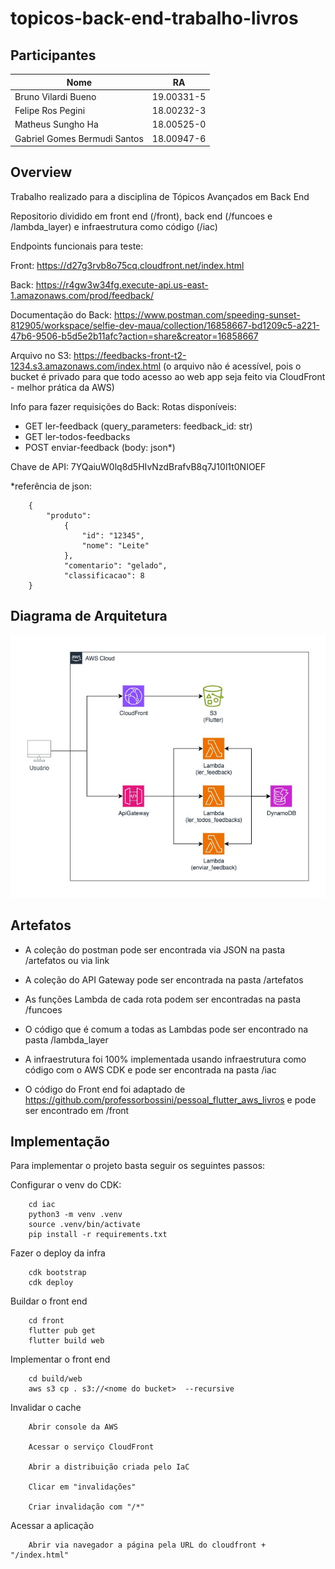 # topicos-back-end-trabalho-livros

## Participantes

| Nome    | RA |
| -------- | ------- |
| Bruno Vilardi Bueno  | 19.00331-5 |
| Felipe Ros Pegini  | 18.00232-3 |
| Matheus Sungho Ha  | 18.00525-0 |
| Gabriel Gomes Bermudi Santos  | 18.00947-6 |





## Overview
Trabalho realizado para a disciplina de Tópicos Avançados em Back End

Repositorio dividido em front end (/front), back end (/funcoes e /lambda_layer) e infraestrutura como código (/iac)

Endpoints funcionais para teste:

Front: https://d27g3rvb8o75cq.cloudfront.net/index.html

Back: https://r4gw3w34fg.execute-api.us-east-1.amazonaws.com/prod/feedback/

Documentação do Back: https://www.postman.com/speeding-sunset-812905/workspace/selfie-dev-maua/collection/16858667-bd1209c5-a221-47b6-9506-b5d5e2b11afc?action=share&creator=16858667

Arquivo no S3: https://feedbacks-front-t2-1234.s3.amazonaws.com/index.html (o arquivo não é acessível, pois o bucket é privado para que todo acesso ao web app seja feito via CloudFront - melhor prática da AWS)

Info para fazer requisições do Back:
Rotas disponíveis: 
- GET ler-feedback (query_parameters: feedback_id: str)
- GET ler-todos-feedbacks
- POST enviar-feedback (body: json*)

Chave de API: 7YQaiuW0lq8d5HIvNzdBrafvB8q7J10l1t0NIOEF

*referência de json:
        
        {
            "produto":
                {
                    "id": "12345",
                    "nome": "Leite"  
                },
                "comentario": "gelado",
                "classificacao": 8
        }


## Diagrama de Arquitetura
![image](https://github.com/Brvilardi/topicos-back-end-trabalho-livros/blob/main/artefatos/t2-back.jpg?raw=true)


## Artefatos
- A coleção do postman pode ser encontrada via JSON na pasta /artefatos ou via link
- A coleção do API Gateway pode ser encontrada na pasta /artefatos

- As funções Lambda de cada rota podem ser encontradas na pasta /funcoes
- O código que é comum a todas as Lambdas pode ser encontrado na pasta /lambda_layer

- A infraestrutura foi 100% implementada usando infraestrutura como código com o AWS CDK e pode ser encontrada na pasta /iac


- O código do Front end foi adaptado de https://github.com/professorbossini/pessoal_flutter_aws_livros e pode ser encontrado em /front

## Implementação

Para implementar o projeto basta seguir os seguintes passos:

Configurar o venv do CDK:

        cd iac
        python3 -m venv .venv
        source .venv/bin/activate
        pip install -r requirements.txt


Fazer o deploy da infra

        cdk bootstrap
        cdk deploy

Buildar o front end

        cd front
        flutter pub get
        flutter build web

Implementar o front end

        cd build/web
        aws s3 cp . s3://<nome do bucket>  --recursive

Invalidar o cache

        Abrir console da AWS

        Acessar o serviço CloudFront

        Abrir a distribuição criada pelo IaC

        Clicar em "invalidações"

        Criar invalidação com "/*"

Acessar a aplicação
        
        Abrir via navegador a página pela URL do cloudfront + "/index.html"




